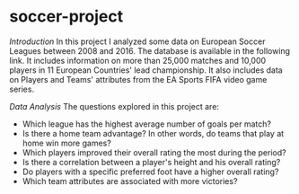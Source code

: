 # soccer-project
*Introduction*
In this project I analyzed some data on European Soccer Leagues between 2008 and 2016. 
The database is available in the following link. It includes information on more than 25,000 matches and 10,000 players in 11 European Countries' lead championship. It also includes data on Players and Teams' attributes from the EA Sports FIFA video game series.

*Data Analysis*
The questions explored in this project are:
- Which league has the highest average number of goals per match?
- Is there a home team advantage? In other words, do teams that play at home win more games?
- Which players improved their overall rating the most during the period?
- Is there a correlation between a player's height and his overall rating?
- Do players with a specific preferred foot have a higher overall rating?
- Which team attributes are associated with more victories?
